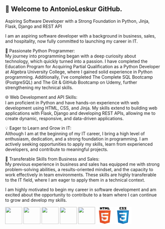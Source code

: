 ## 👋 Welcome to AntonioLeskur GitHub.
<p>Aspiring Software Developer with a Strong Foundation in Python, Jinja, Flask, Django and REST API<br></p>

<p>I am an aspiring software developer with a background in business, sales, and hospitality, now fully committed to launching my career in IT.<br></p>

<p>🐍 Passionate Python Programmer:<br>
My journey into programming began with a deep curiosity about technology, which quickly turned into a passion. I have completed the Education Program for Acquiring Partial Qualification as a Python Developer at Algebra University College, where I gained solid experience in Python programming. Additionally, I’ve completed The Complete SQL Bootcamp (PostgreSQL) and The Git & GitHub Bootcamp on Udemy, further strengthening my technical skills.<br></p>

<p>🌐 Web Development and API Skills:<br>
I am proficient in Python and have hands-on experience with web development using HTML, CSS, and Jinja. My skills extend to building web applications with Flask, Django and developing REST APIs, allowing me to create dynamic, responsive, and data-driven applications.<br></p>

<p>💡 Eager to Learn and Grow in IT:<br>
Although I am at the beginning of my IT career, I bring a high level of enthusiasm, dedication, and a strong foundation in programming. I am actively seeking opportunities to apply my skills, learn from experienced developers, and contribute to meaningful projects.<br></p>

<p>💼 Transferable Skills from Business and Sales:<br>
My previous experience in business and sales has equipped me with strong problem-solving abilities, a results-oriented mindset, and the capacity to work effectively in team environments. These skills are highly transferable to the IT field, where I am eager to apply them in a technical context.<br></p>

<p>I am highly motivated to begin my career in software development and am excited about the opportunity to contribute to a team where I can continue to grow and develop my skills.<br></p>

  
  <img align="center" src="https://cdn.jsdelivr.net/gh/devicons/devicon/icons/python/python-original-wordmark.svg" 
       width="55" 
       height="55" /> 
            <img align="center" src="https://cdn.jsdelivr.net/gh/devicons/devicon/icons/sqlite/sqlite-original.svg"
       width="55" 
       height="55" />
  <img align="center" 
            src="https://cdn.jsdelivr.net/gh/devicons/devicon/icons/postgresql/postgresql-plain-wordmark.svg"
    width="55" 
       height="55"/>
       <img align="center" 
            src="https://github.com/AntonioLeskur/AntonioLeskur/assets/139459033/bc6790e7-6b6b-4bd7-9e7f-dc05f475d3a7"
    width="55" 
       height="55"/>
       <img align="center" 
            src="https://github.com/AntonioLeskur/AntonioLeskur/assets/139459033/e030be2f-fbe6-4d01-bc70-f1de00645b27"
    width="55" 
       height="55"/>
       <img align="center" 
            src="https://raw.githubusercontent.com/devicons/devicon/6910f0503efdd315c8f9b858234310c06e04d9c0/icons/html5/html5-original-wordmark.svg"
    width="55" 
       height="55"/>
       <img align="center" 
            src="https://raw.githubusercontent.com/devicons/devicon/6910f0503efdd315c8f9b858234310c06e04d9c0/icons/css3/css3-original-wordmark.svg"
    width="55" 
       height="55"/>
